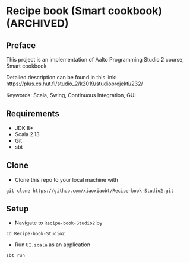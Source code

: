 # Recipe book (Smart cookbook) (ARCHIVED)

## Preface

This project is an implementation of Aalto Programming Studio 2 course, Smart cookbook

Detailed description can be found in this link: 
https://plus.cs.hut.fi/studio_2/k2019/studioprojekti/232/

Keywords: Scala, Swing, Continuous Integration, GUI

## Requirements

- JDK 8+
- Scala 2.13
- Git
- sbt

## Clone

- Clone this repo to your local machine with 

```shell
git clone https://github.com/xiaoxiaobt/Recipe-book-Studio2.git
```
## Setup

- Navigate to `Recipe-book-Studio2` by
```shell
cd Recipe-book-Studio2
```
- Run `UI.scala` as an application
```shell
sbt run
```
